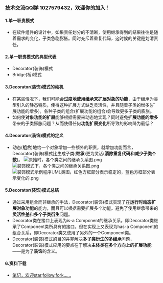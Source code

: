 ### 技术交流QQ群:1027579432，欢迎你的加入！
#### 1.单一职责模式
- 在软件组件的设计中，如果责任划分的不清晰，使用继承得到的结果往往是随着需求的变化，子类急剧膨胀。同时充斥着重复代码，这时候的关键是划清责任。
#### 2.单一职责模式的典型代表
- Decorator(装饰)模式
- Bridge(桥)模式
#### 3.Decorator(装饰)模式的动机
- 在某些情况下，我们可能会**过度地使用继承来扩展对象的功能**，由于继承为类型引入的静态特质，使得这种扩展方式缺乏灵活性，并且随着子类的增多(扩展功能的增多)，各种子类的组合(扩展功能的组合)会导致更多子类的膨胀。
- 如何使**对象功能的扩展**能够根据需要来动态地实现？同时避免**扩展功能的增多**带来的子类膨胀问题？从而使得任何**功能扩展变化**所导致的影响降为最低？
#### 4.Decorator(装饰)模式的定义
- 动态(**组合**)地给一个对象增加一些额外的职责，就增加功能而言， Decorator(装饰)模式比生成子类(**继承**)更为灵活(**消除重复代码和减少子类个数**)。
![原始时，各个类之间的继承关系图.png](https://upload-images.jianshu.io/upload_images/13407176-ed20935c3c8f23f1.png?imageMogr2/auto-orient/strip%7CimageView2/2/w/1240)
![装饰模式下，各个类之间的继承关系图.png](https://upload-images.jianshu.io/upload_images/13407176-fc63ec2d23fce480.png?imageMogr2/auto-orient/strip%7CimageView2/2/w/1240)
![装饰模式示例程序UML类图，红色方框部分表示稳定的，蓝色方框部分表示变化的.png](https://upload-images.jianshu.io/upload_images/13407176-97956d41de9a173d.png?imageMogr2/auto-orient/strip%7CimageView2/2/w/1240)
#### 5.Decorator(装饰)模式总结
- 通过采用组合而非继承的手法，Decorator(装饰)模式实现了在**运行时动态扩展对象功能**的能力，而且可以根据需要扩展多个功能。避免了使用继承带来的**灵活性差**和**多个子类衍生**问题。
- Decorator类在接口上表现为is-a Component的继承关系，即Decorator类继承了Component类所具有的接口。但在实现上又表现为has-a Component的组合关系，即Decorator类又使用了另外的一个Component类。
- Decorator(装饰)模式的目的并非解决**多子类衍生的多继承**问题，Decorator(装饰)模式应用的要点在于解决**主体类在多个方向上的扩展功能**——是为了**装饰**的含义。
#### 6.资料下载
- [笔记，欢迎star,follow,fork......](https://github.com/cdlwhm1217096231/cpp_ws/tree/master/C%2B%2B%E8%AE%BE%E8%AE%A1%E6%A8%A1%E5%BC%8F)